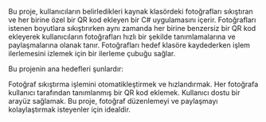 

Bu proje, kullanıcıların belirledikleri kaynak klasördeki fotoğrafları sıkıştıran ve her birine özel bir QR kod ekleyen bir C# uygulamasını içerir.
Fotoğrafları istenen boyutlara sıkıştırırken aynı zamanda her birine benzersiz bir QR kod ekleyerek kullanıcıların fotoğrafları hızlı bir şekilde tanımlamalarına ve paylaşmalarına olanak tanır.
Fotoğrafları hedef klasöre kaydederken işlem ilerlemesini izlemek için bir ilerleme çubuğu sağlar.

Bu projenin ana hedefleri şunlardır:

Fotoğraf sıkıştırma işlemini otomatikleştirmek ve hızlandırmak.
Her fotoğrafa kullanıcı tarafından tanımlanmış bir QR kod eklemek.
Kullanıcı dostu bir arayüz sağlamak.
Bu proje, fotoğraf düzenlemeyi ve paylaşmayı kolaylaştırmak isteyenler için idealdir.
